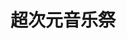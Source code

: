 ---
logo: images/超次元音乐祭.jpg
title: 超次元音乐祭
subTitle: 平野绫演唱《God knows...》

category: Live

hasResource: true
downloadList:
  - intro: 云盘 提取码:qncv
    size: 53.4MB
    link: https://pan.baidu.com/s/1IAmbhbCVC54ZmgwvULgpAw

downloadContent:   平野绫演唱《God knows...》
---
